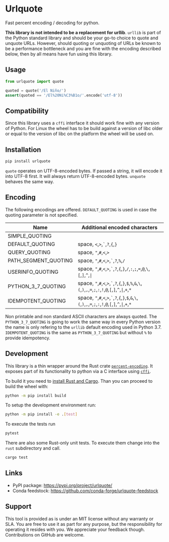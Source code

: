 Urlquote
========

Fast percent encoding / decoding for python.

**This library is not intended to be a replacement for urllib**. `urllib` is part of the Python standard library and should be your go-to choice to quote and unquote URLs. However, should quoting or unquoting of URLs be known to be a performance bottleneck and you are fine with the encoding described below, then by all means have fun using this library.

Usage
-----

```python
from urlquote import quote

quoted = quote('/El Niño/')
assert(quoted == '/El%20Ni%C3%B1o/'.encode('utf-8'))
```

Compatibility
-------------

Since this library uses a `cffi` interface it should work fine with any version of Python. For Linux the wheel has to be build against a version of libc older or equal to the version of libc on the platform the wheel will be used on.

Installation
------------

```bash
pip install urlquote
```

`quote` operates on UTF-8-encoded bytes. If passed a string, it will encode it into UTF-8 first. It will always return UTF-8-encoded bytes. `unquote` behaves the same way.

Encoding
--------

The following encodings are offered. `DEFAULT_QUOTING` is used in case the quoting parameter is not specified.

| Name                 | Additional encoded characters                                                                                       |
|----------------------|---------------------------------------------------------------------------------------------------------------------|
| SIMPLE_QUOTING       |                                                                                                                     |
| DEFAULT_QUOTING      | space, `<`,`>`,`` ` ``,`?`,`{`,`}`                                                                                  |
| QUERY_QUOTING        | space, `"`,`#`,`<`,`>`                                                                                              |
| PATH_SEGMENT_QUOTING | space, `"`,`#`,`<`,`>`,`` ` ``,`?`,`%`,`/`                                                                          |
| USERINFO_QUOTING     | space, `"`,`#`,`<`,`>`,`` ` ``,`?`,`{`,`}`,`/`,`:`,`;`,`=`,`@`,`\`,`[`,`]`,`^`,`\|`                                 |
| PYTHON_3_7_QUOTING   | space, `"`,`#`,`<`,`>`,`` ` ``,`?`,`{`,`}`,`$`,`%`,`&`,`\`,`(`,`)`,`,`,`=`,`;`,`:`,`!`,`@`,`[`,`]`,`^`,`\|`,`+`,`*` |
| IDEMPOTENT_QUOTING   | space, `"`,`#`,`<`,`>`,`` ` ``,`?`,`{`,`}`,`$`,`&`,`\`,`(`,`)`,`,`,`=`,`;`,`:`,`!`,`@`,`[`,`]`,`^`,`\|`,`+`,`*` |

Non printable and non standard ASCII characters are always quoted. The `PYTHON_3_7_QUOTING` is going to work the same way in every Python version the name is only refering to the `urllib` default encoding used in Python 3.7. `IDEMPOTENT_QUOTING` is the same as `PYTHON_3_7_QUOTING` but without `%` to provide idempotency.

Development
-----------

This library is a thin wrapper around the Rust crate [`percent-encoding`](https://crates.io/crates/percent-encoding). It exposes part of its functionality to python via a C interface using [`cffi`](https://cffi.readthedocs.io/en/latest/).

To build it you need to [install Rust and Cargo](https://www.rust-lang.org/en-US/install.html). Than you can proceed to build the wheel with:

```bash
python -m pip install build
```

To setup the development environment run:

```bash
python -m pip install -e .[test]
```

To execute the tests run

```bash
pytest
```

There are also some Rust-only unit tests. To execute them change into the `rust` subdirectory and call.

```bash
cargo test
```

Links
-----

* PyPI package: <https://pypi.org/project/urlquote/>
* Conda feedstock: <https://github.com/conda-forge/urlquote-feedstock>

Support
-------

This tool is provided as is under an MIT license without any warranty or SLA. You are free to use it as part for any purpose, but the responsibility for operating it resides with you. We appreciate your feedback though. Contributions on GitHub are welcome.
